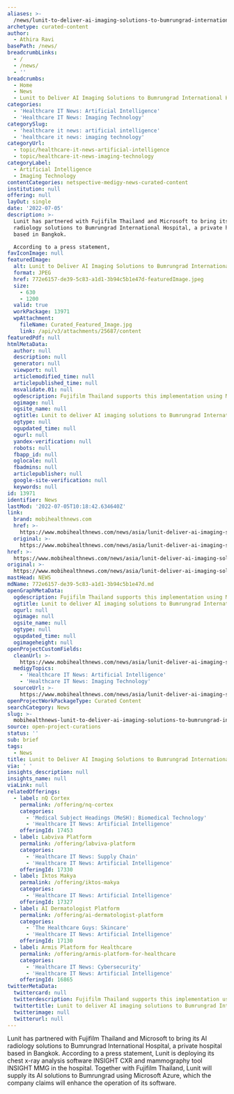 ```yaml
---
aliases: >-
  /news/lunit-to-deliver-ai-imaging-solutions-to-bumrungrad-international-hospital
archetype: curated-content
author:
  - Athira Ravi
basePath: /news/
breadcrumbLinks:
  - /
  - /news/
  - ''
breadcrumbs:
  - Home
  - News
  - Lunit to Deliver AI Imaging Solutions to Bumrungrad International Hospital
categories:
  - 'Healthcare IT News: Artificial Intelligence'
  - 'Healthcare IT News: Imaging Technology'
categorySlug:
  - 'healthcare it news: artificial intelligence'
  - 'healthcare it news: imaging technology'
categoryUrl:
  - topic/healthcare-it-news-artificial-intelligence
  - topic/healthcare-it-news-imaging-technology
categoryLabel:
  - Artificial Intelligence
  - Imaging Technology
contentCategories: netspective-medigy-news-curated-content
institution: null
offering: null
layOut: single
date: '2022-07-05'
description: >-
  Lunit has partnered with Fujifilm Thailand and Microsoft to bring its AI
  radiology solutions to Bumrungrad International Hospital, a private hospital
  based in Bangkok.

  According to a press statement, 
favIconImage: null
featuredImage:
  alt: Lunit to Deliver AI Imaging Solutions to Bumrungrad International Hospital
  format: JPEG
  href: 772e6157-de39-5c83-a1d1-3b94c5b1e47d-featuredImage.jpeg
  size:
    - 630
    - 1200
  valid: true
  workPackage: 13971
  wpAttachment:
    fileName: Curated_Featured_Image.jpg
    link: /api/v3/attachments/25687/content
featuredPdf: null
htmlMetaData:
  author: null
  description: null
  generator: null
  viewport: null
  articlemodified_time: null
  articlepublished_time: null
  msvalidate.01: null
  ogdescription: Fujifilm Thailand supports this implementation using Microsoft Azure.
  ogimage: null
  ogsite_name: null
  ogtitle: Lunit to deliver AI imaging solutions to Bumrungrad International Hospital
  ogtype: null
  ogupdated_time: null
  ogurl: null
  yandex-verification: null
  robots: null
  fbapp_id: null
  oglocale: null
  fbadmins: null
  articlepublisher: null
  google-site-verification: null
  keywords: null
id: 13971
identifier: News
lastMod: '2022-07-05T10:18:42.634640Z'
link:
  brand: mobihealthnews.com
  href: >-
    https://www.mobihealthnews.com/news/asia/lunit-deliver-ai-imaging-solutions-bumrungrad-international-hospital
  original: >-
    https://www.mobihealthnews.com/news/asia/lunit-deliver-ai-imaging-solutions-bumrungrad-international-hospital
href: >-
  https://www.mobihealthnews.com/news/asia/lunit-deliver-ai-imaging-solutions-bumrungrad-international-hospital
original: >-
  https://www.mobihealthnews.com/news/asia/lunit-deliver-ai-imaging-solutions-bumrungrad-international-hospital
mastHead: NEWS
mdName: 772e6157-de39-5c83-a1d1-3b94c5b1e47d.md
openGraphMetaData:
  ogdescription: Fujifilm Thailand supports this implementation using Microsoft Azure.
  ogtitle: Lunit to deliver AI imaging solutions to Bumrungrad International Hospital
  ogurl: null
  ogimage: null
  ogsite_name: null
  ogtype: null
  ogupdated_time: null
  ogimageheight: null
openProjectCustomFields:
  cleanUrl: >-
    https://www.mobihealthnews.com/news/asia/lunit-deliver-ai-imaging-solutions-bumrungrad-international-hospital
  medigyTopics:
    - 'Healthcare IT News: Artificial Intelligence'
    - 'Healthcare IT News: Imaging Technology'
  sourceUrl: >-
    https://www.mobihealthnews.com/news/asia/lunit-deliver-ai-imaging-solutions-bumrungrad-international-hospital
openProjectWorkPackageType: Curated Content
searchCategory: News
slug: >-
  mobihealthnews-lunit-to-deliver-ai-imaging-solutions-to-bumrungrad-international-hospital
source: open-project-curations
status: ''
sub: brief
tags:
  - News
title: Lunit to Deliver AI Imaging Solutions to Bumrungrad International Hospital
via: ' '
insights_description: null
insights_name: null
viaLink: null
relatedOfferings:
  - label: nQ Cortex
    permalink: /offering/nq-cortex
    categories:
      - 'Medical Subject Headings (MeSH): Biomedical Technology'
      - 'Healthcare IT News: Artificial Intelligence'
    offeringId: 17453
  - label: Labviva Platform
    permalink: /offering/labviva-platform
    categories:
      - 'Healthcare IT News: Supply Chain'
      - 'Healthcare IT News: Artificial Intelligence'
    offeringId: 17330
  - label: Iktos Makya
    permalink: /offering/iktos-makya
    categories:
      - 'Healthcare IT News: Artificial Intelligence'
    offeringId: 17327
  - label: AI Dermatologist Platform
    permalink: /offering/ai-dermatologist-platform
    categories:
      - 'The Healthcare Guys: Skincare'
      - 'Healthcare IT News: Artificial Intelligence'
    offeringId: 17130
  - label: Armis Platform for Healthcare
    permalink: /offering/armis-platform-for-healthcare
    categories:
      - 'Healthcare IT News: Cybersecurity'
      - 'Healthcare IT News: Artificial Intelligence'
    offeringId: 16865
twitterMetaData:
  twittercard: null
  twitterdescription: Fujifilm Thailand supports this implementation using Microsoft Azure.
  twittertitle: Lunit to deliver AI imaging solutions to Bumrungrad International Hospital
  twitterimage: null
  twitterurl: null
---
```

<p>Lunit has partnered with Fujifilm Thailand and Microsoft to bring its AI radiology solutions to Bumrungrad International Hospital, a private hospital based in Bangkok.
According to a press statement, Lunit is deploying its chest x-ray analysis software INSIGHT CXR and mammography tool INSIGHT MMG in the hospital.
Together with Fujifilm Thailand, Lunit will supply its AI solutions to Bumrungrad using Microsoft Azure, which the company claims will enhance the operation of its software.</p>